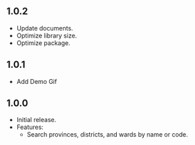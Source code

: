 ## 1.0.2

- Update documents.
- Optimize library size.
- Optimize package.

## 1.0.1

- Add Demo Gif

## 1.0.0

- Initial release.
- Features:
  - Search provinces, districts, and wards by name or code.
